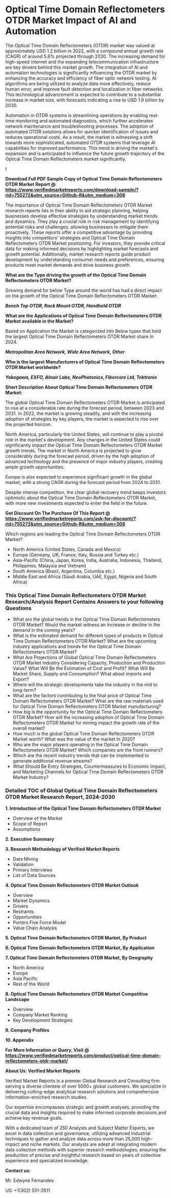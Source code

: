 <meta name="title" content="Global Optical Time Domain Reflectometers OTDR Market Impact of AI and Automation"><meta name="description" content="The Optical Time Domain Reflectometers (OTDR) market was valued at approximately USD 1.2 billion in 2022, with a compound annual growth rate (CAGR) of around 5.6% proj"><meta name="title" content="Optical Time Domain Reflectometers OTDR Market Size, Share, Scope, Trends, Growth, Opportunities, Analysis, Forecast"><h1>Optical Time Domain Reflectometers OTDR Market Impact of AI and Automation</h1><p>The Optical Time Domain Reflectometers (OTDR) market was valued at approximately USD 1.2 billion in 2022, with a compound annual growth rate (CAGR) of around 5.6% projected through 2030. The increasing demand for high-speed internet and the expanding telecommunication infrastructure are key drivers behind this market growth. The integration of AI and automation technologies is significantly influencing the OTDR market by enhancing the accuracy and efficiency of fiber optic network testing. AI algorithms are being utilized to analyze data more effectively, reduce human error, and improve fault detection and localization in fiber networks. This technological advancement is expected to contribute to a substantial increase in market size, with forecasts indicating a rise to USD 1.9 billion by 2030.</p><p>Automation in OTDR systems is streamlining operations by enabling real-time monitoring and automated diagnostics, which further accelerates network maintenance and troubleshooting processes. The adoption of automated OTDR solutions allows for quicker identification of issues and reduces operational costs. As a result, the market is witnessing a shift towards more sophisticated, automated OTDR systems that leverage AI capabilities for improved performance. This trend is driving the market's expansion and is anticipated to influence the future growth trajectory of the Optical Time Domain Reflectometers market significantly.</p>t</p><p id="" class=""><strong>Download Full PDF Sample Copy of Optical Time Domain Reflectometers OTDR Market Report @ <a href="https://www.verifiedmarketreports.com/download-sample/?rid=755272&utm_source=Github-R&utm_medium=308" target="_blank">https://www.verifiedmarketreports.com/download-sample/?rid=755272&utm_source=Github-R&utm_medium=308</a></strong></p><p>The importance of&nbsp;Optical Time Domain Reflectometers OTDR Market research reports lies in their ability to aid strategic planning, helping businesses develop effective strategies by understanding market trends and dynamics. They play a crucial role in risk management by identifying potential risks and challenges, allowing businesses to mitigate them proactively. These reports offer a competitive advantage by providing insights into competitors' strategies and Optical Time Domain Reflectometers OTDR Market positioning. For investors, they provide critical data for making informed decisions by highlighting market forecasts and growth potential. Additionally, market research reports guide product development by understanding consumer needs and preferences, ensuring products meet market demands and drive business growth.</p><p><strong>What are the&nbsp;Type driving the growth of the Optical Time Domain Reflectometers OTDR Market?</strong></p><p id="" class="">Growing demand for below Type around the world has had a direct impact on the growth of the Optical Time Domain Reflectometers OTDR Market:</p><em><strong>Bench Top OTDR, Rack Mount OTDR, Handheld OTDR</strong></em></p><strong>What are the&nbsp;Applications&nbsp;of Optical Time Domain Reflectometers OTDR Market available in the Market?</strong></p><p id="" class="">Based on Application the Market is categorized into Below types that held the largest Optical Time Domain Reflectometers OTDR Market share In 2024.</p><em><strong>Metropolitan Area Network, Wide Area Network, Other</strong></em></p><strong>Who is the largest Manufacturers of Optical Time Domain Reflectometers OTDR Market worldwide?</strong></p><p><em><strong>Yokogawa, EXFO, Alnair Labs, NeoPhotonics, Fibercore Ltd, Tektronix</strong></em></p><p id="" class=""><strong>Short Description About Optical Time Domain Reflectometers OTDR Market:</strong></p><p>The global Optical Time Domain Reflectometers OTDR Market is anticipated to rise at a considerable rate during the forecast period, between 2023 and 2031. In 2022, the market is growing steadily, and with the increasing adoption of strategies by key players, the market is expected to rise over the projected horizon.</p><p>North America, particularly the United States, will continue to play a pivotal role in the market's development. Any changes in the United States could significantly impact the Optical Time Domain Reflectometers OTDR Market growth trends. The market in North America is projected to grow considerably during the forecast period, driven by the high adoption of advanced technology and the presence of major industry players, creating ample growth opportunities.</p><p>Europe is also expected to experience significant growth in the global market, with a strong CAGR during the forecast period from 2024 to 2031.</p><p>Despite intense competition, the clear global recovery trend keeps investors optimistic about the Optical Time Domain Reflectometers OTDR Market, with more new investments expected to enter the field in the future.</p><p id="" class=""><strong>Get Discount On The Purchase Of This Report @ <a href="https://www.verifiedmarketreports.com/ask-for-discount/?rid=755272&utm_source=Github-R&utm_medium=308" target="_blank">https://www.verifiedmarketreports.com/ask-for-discount/?rid=755272&utm_source=Github-R&utm_medium=308</a></strong></p>Which regions are leading the Optical Time Domain Reflectometers OTDR Market?</p><ul><li>North America (United States, Canada and Mexico)</li><li>Europe (Germany, UK, France, Italy, Russia and Turkey etc.)</li><li>Asia-Pacific (China, Japan, Korea, India, Australia, Indonesia, Thailand, Philippines, Malaysia and Vietnam)</li><li>South America (Brazil, Argentina, Columbia etc.)</li><li>Middle East and Africa (Saudi Arabia, UAE, Egypt, Nigeria and South Africa)</li></ul><h3 id="" class="">This Optical Time Domain Reflectometers OTDR Market Research/Analysis Report Contains Answers to your following Questions</h3><ul><li>What are the global trends in the Optical Time Domain Reflectometers OTDR Market? Would the market witness an increase or decline in the demand in the coming years?</li><li>What is the estimated demand for different types of products in Optical Time Domain Reflectometers OTDR Market? What are the upcoming industry applications and trends for the Optical Time Domain Reflectometers OTDR Market?</li><li>What Are Projections of Global Optical Time Domain Reflectometers OTDR Market Industry Considering Capacity, Production and Production Value? What Will Be the Estimation of Cost and Profit? What Will Be Market Share, Supply and Consumption? What about imports and Export?</li><li>Where will the strategic developments take the industry in the mid to long-term?</li><li>What are the factors contributing to the final price of Optical Time Domain Reflectometers OTDR Market? What are the raw materials used for Optical Time Domain Reflectometers OTDR Market manufacturing?</li><li>How big is the opportunity for the Optical Time Domain Reflectometers OTDR Market? How will the increasing adoption of Optical Time Domain Reflectometers OTDR Market for mining impact the growth rate of the overall market?</li><li>How much is the global Optical Time Domain Reflectometers OTDR Market worth? What was the value of the market In 2020?</li><li>Who are the major players operating in the Optical Time Domain Reflectometers OTDR Market? Which companies are the front runners?</li><li>Which are the recent industry trends that can be implemented to generate additional revenue streams?</li><li>What Should Be Entry Strategies, Countermeasures to Economic Impact, and Marketing Channels for Optical Time Domain Reflectometers OTDR Market Industry?</li></ul><h3 id="" class="">Detailed TOC of Global Optical Time Domain Reflectometers OTDR Market Research Report, 2024-2030</h3><p id="" class=""><strong>1. Introduction of the Optical Time Domain Reflectometers OTDR Market</strong></p><ul><li>Overview of the Market</li><li>Scope of Report</li><li>Assumptions</li></ul><p id="" class=""><strong>2. Executive Summary</strong></p><p id="" class=""><strong>3. Research Methodology of Verified Market Reports</strong></p><ul><li>Data Mining</li><li>Validation</li><li>Primary Interviews</li><li>List of Data Sources</li></ul><p id="" class=""><strong>4. Optical Time Domain Reflectometers OTDR Market Outlook</strong></p><ul><li>Overview</li><li>Market Dynamics</li><li>Drivers</li><li>Restraints</li><li>Opportunities</li><li>Porters Five Force Model</li><li>Value Chain Analysis</li></ul><p id="" class=""><strong>5. Optical Time Domain Reflectometers OTDR Market, By Product</strong></p><p id="" class=""><strong>6. Optical Time Domain Reflectometers OTDR Market, By Application</strong></p><p id="" class=""><strong>7. Optical Time Domain Reflectometers OTDR Market, By Geography</strong></p><ul><li>North America</li><li>Europe</li><li>Asia Pacific</li><li>Rest of the World</li></ul><p id="" class=""><strong>8. Optical Time Domain Reflectometers OTDR Market Competitive Landscape</strong></p><ul><li>Overview</li><li>Company Market Ranking</li><li>Key Development Strategies</li></ul><p id="" class=""><strong>9. Company Profiles</strong></p><p id="" class=""><strong>10. Appendix</strong></p><p id="" class=""><strong>For More Information or Query, Visit @ <a href="https://www.verifiedmarketreports.com/product/optical-time-domain-reflectometers-otdr-market/" target="_blank">https://www.verifiedmarketreports.com/product/optical-time-domain-reflectometers-otdr-market/</a></strong></p><p id="" class=""><strong>About Us: Verified Market Reports</strong></p><p id="" class="">Verified Market Reports is a premier Global Research and Consulting firm serving a diverse clientele of over 5000+ global customers. We specialize in delivering cutting-edge analytical research solutions and comprehensive information-enriched research studies.</p><p id="" class="">Our expertise encompasses strategic and growth analyses, providing the crucial data and insights required to make informed corporate decisions and achieve key revenue goals.</p><p id="" class="">With a dedicated team of 250 Analysts and Subject Matter Experts, we excel in data collection and governance, utilizing advanced industrial techniques to gather and analyze data across more than 25,000 high-impact and niche markets. Our analysts are adept at integrating modern data collection methods with superior research methodologies, ensuring the production of precise and insightful research based on years of collective experience and specialized knowledge.</p><p id="" class=""><strong>Contact us:</strong></p><p id="" class="">Mr. Edwyne Fernandes</p><p id="" class="">US: +1(302) 551-2611</p>